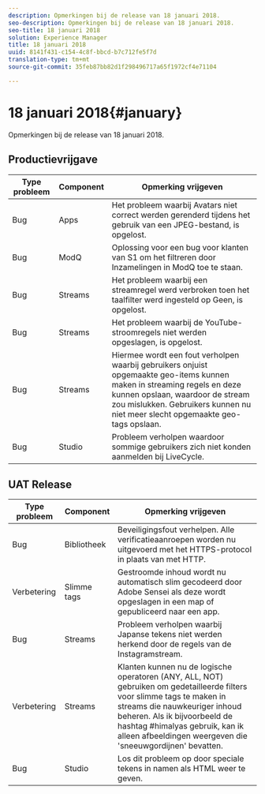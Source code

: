 ```yaml
---
description: Opmerkingen bij de release van 18 januari 2018.
seo-description: Opmerkingen bij de release van 18 januari 2018.
seo-title: 18 januari 2018
solution: Experience Manager
title: 18 januari 2018
uuid: 8141f431-c154-4c8f-bbcd-b7c712fe5f7d
translation-type: tm+mt
source-git-commit: 35feb87bb82d1f298496717a65f1972cf4e71104

---
```



# 18 januari 2018{#january}

Opmerkingen bij de release van 18 januari 2018.

## Productievrijgave

| **Type probleem** | **Component** | **Opmerking vrijgeven** |
|---|---|---|
| Bug | Apps | Het probleem waarbij Avatars niet correct werden gerenderd tijdens het gebruik van een JPEG-bestand, is opgelost. |
| Bug | ModQ | Oplossing voor een bug voor klanten van S1 om het filtreren door Inzamelingen in ModQ toe te staan. |
| Bug | Streams | Het probleem waarbij een streamregel werd verbroken toen het taalfilter werd ingesteld op Geen, is opgelost. |
| Bug | Streams | Het probleem waarbij de YouTube-stroomregels niet werden opgeslagen, is opgelost. |
| Bug | Streams | Hiermee wordt een fout verholpen waarbij gebruikers onjuist opgemaakte geo-items kunnen maken in streaming regels en deze kunnen opslaan, waardoor de stream zou mislukken. Gebruikers kunnen nu niet meer slecht opgemaakte geo-tags opslaan. |
| Bug | Studio | Probleem verholpen waardoor sommige gebruikers zich niet konden aanmelden bij LiveCycle. |

## UAT Release

| **Type probleem** | **Component** | **Opmerking vrijgeven** |
|---|---|---|
| Bug | Bibliotheek | Beveiligingsfout verhelpen. Alle verificatieaanroepen worden nu uitgevoerd met het HTTPS-protocol in plaats van met HTTP. |
| Verbetering | Slimme tags | Gestroomde inhoud wordt nu automatisch slim gecodeerd door Adobe Sensei als deze wordt opgeslagen in een map of gepubliceerd naar een app. |
| Bug | Streams | Probleem verholpen waarbij Japanse tekens niet werden herkend door de regels van de Instagramstream. |
| Verbetering | Streams | Klanten kunnen nu de logische operatoren (ANY, ALL, NOT) gebruiken om gedetailleerde filters voor slimme tags te maken in streams die nauwkeuriger inhoud beheren. Als ik bijvoorbeeld de hashtag #himalyas gebruik, kan ik alleen afbeeldingen weergeven die &#39;sneeuwgordijnen&#39; bevatten. |
| Bug | Studio | Los dit probleem op door speciale tekens in namen als HTML weer te geven. |

